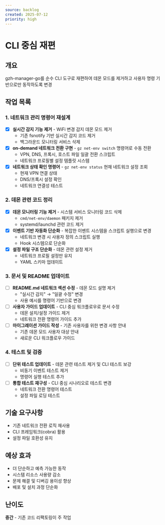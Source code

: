 ```yaml
---
source: backlog
created: 2025-07-12
priority: high
---
```


# CLI 중심 재편

## 개요
gzh-manager-go를 순수 CLI 도구로 재편하여 데몬 모드를 제거하고 사용자 명령 기반으로만 동작하도록 변경

## 작업 목록

### 1. 네트워크 관리 명령어 재설계
- [x] **실시간 감지 기능 제거** - WiFi 변경 감지 데몬 모드 제거
  - 기존 fsnotify 기반 실시간 감지 코드 제거
  - 백그라운드 모니터링 서비스 삭제
- [x] **on-demand 네트워크 전환 구현** - `gz net-env switch` 명령어로 수동 전환
  - VPN, DNS, 프록시, 호스트 파일 일괄 전환 스크립트
  - 네트워크 프로필별 설정 템플릿 시스템
- [x] **네트워크 상태 확인 명령어** - `gz net-env status` 현재 네트워크 설정 조회
  - 현재 VPN 연결 상태
  - DNS/프록시 설정 확인
  - 네트워크 연결성 테스트

### 2. 데몬 관련 코드 정리
- [x] **데몬 모니터링 기능 제거** - 시스템 서비스 모니터링 코드 삭제
  - `cmd/net-env/daemon` 패키지 제거
  - systemd/launchd 관련 코드 제거
- [x] **이벤트 기반 자동화 단순화** - 복잡한 이벤트 시스템을 스크립트 실행으로 변경
  - 네트워크 변경 시 사용자 정의 스크립트 실행
  - Hook 시스템으로 단순화
- [x] **설정 파일 구조 단순화** - 데몬 관련 설정 제거
  - 네트워크 프로필 설정만 유지
  - YAML 스키마 업데이트

### 3. 문서 및 README 업데이트
- [ ] **README.md 네트워크 섹션 수정** - 데몬 모드 설명 제거
  - "실시간 감지" → "일괄 수정" 변경
  - 사용 예시를 명령어 기반으로 변경
- [ ] **사용자 가이드 업데이트** - CLI 중심 워크플로우로 문서 수정
  - 데몬 설치/설정 가이드 제거
  - 네트워크 전환 명령어 가이드 추가
- [ ] **마이그레이션 가이드 작성** - 기존 사용자를 위한 변경 사항 안내
  - 기존 데몬 모드 사용자 대상 안내
  - 새로운 CLI 워크플로우 가이드

### 4. 테스트 및 검증
- [ ] **단위 테스트 업데이트** - 데몬 관련 테스트 제거 및 CLI 테스트 보강
  - 비동기 이벤트 테스트 제거
  - 명령어 실행 테스트 추가
- [ ] **통합 테스트 재구성** - CLI 중심 시나리오로 테스트 변경
  - 네트워크 전환 명령어 테스트
  - 설정 파일 로딩 테스트

## 기술 요구사항
- 기존 네트워크 전환 로직 재사용
- CLI 프레임워크(cobra) 활용
- 설정 파일 호환성 유지

## 예상 효과
- 더 단순하고 예측 가능한 동작
- 시스템 리소스 사용량 감소
- 문제 해결 및 디버깅 용이성 향상
- 배포 및 설치 과정 단순화

## 난이도
**중간** - 기존 코드 리팩토링이 주 작업